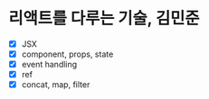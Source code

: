 # 리액트를 다루는 기술, 김민준

- [x] JSX
- [x] component, props, state
- [x] event handling
- [x] ref
- [x] concat, map, filter
